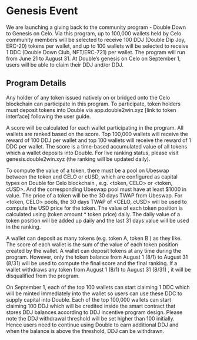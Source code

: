 # Genesis Event

We are launching a giving back to the community program - Double Down to Genesis on Celo. Via this program, up to 100,000 wallets held by Celo community members will be selected to receive 100 DDJ (Double Dip Joy, ERC-20) tokens per wallet, and up to 100 wallets will be selected to receive  1 DDC (Double Down Club, NFT/ERC-721) per wallet. The program will run from June 21 to August 31. At Double’s genesis on Celo on September 1, users will be able to claim their DDJ and/or DDJ.

## Program Details

Any holder of any token issued natively on or bridged onto the Celo blockchain can participate in this program. To participate, token holders must deposit tokens into Double via app.double2win.xyz [link to token interface] following the user guide.

A score will be calculated for each wallet participating in the program. All wallets are ranked based on the score. Top 100,000 wallets will receive the reward of 100 DDJ per wallet and top 100 wallets will receive the reward of 1 DDC per wallet. The score is a time-based accumulated value of all tokens which a wallet deposits into Double. For live ranking status, please visit genesis.double2win.xyz (the ranking will be updated daily).

To compute the value of a token, there must be a pool on Ubeswap between the token and CELO or cUSD, which are configured as capital types on Double for Celo blockchain , e.g. <token, CELO> or <token, cUSD>. And the corresponding Ubeswap pool must have at least $1000 in value. The price of a token will be the 30 days TWAP from Ubeswap. For <token, CELO> pools, the 30 days TWAP of <CELO, cUSD> will be used to compute the USD price for the token. The value of each token position is calculated using (token amount * token price) daily. The daily value of a token position will be added up daily and the last 31 days value will be used in the ranking. 

A wallet can deposit as many tokens (e.g. token A, token B ) as they like. The score of each wallet is the sum of the value of each token position created by the wallet. A wallet can deposit tokens at any time during the program. However, only the token balance from August 1 (8/1) to August 31 (8/31) will be used to compute the final score and the final ranking. If a wallet withdraws any token from August 1 (8/1) to August 31 (8/31) , it will be disqualified from the program.

On September 1, each of the top 100 wallets can start claiming 1 DDC which will be minted immediately into the wallet so users can use these DDC to supply capital into Double. Each of the top 100,000 wallets can start claiming 100 DDJ which will be credited inside the smart contract that stores DDJ balances according to DDJ incentive program design. Please note the DDJ withdrawal threshold will be set higher than 100 initially. Hence users need to continue using Double to earn additional DDJ and when the balance is above the threshold, DDJ can be withdrawn.

